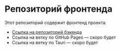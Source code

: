 # Репозиторий фронтенда

Этот репозиторий содержит фронтенд проекта.

- [Ссылка на репозиторий бэкенда](https://github.com/FireSpirit171/web_backend_2024)
- Ссылка на ветку по GitHub Pages — скоро будет
- Ссылка на ветку по Tauri — скоро будет
